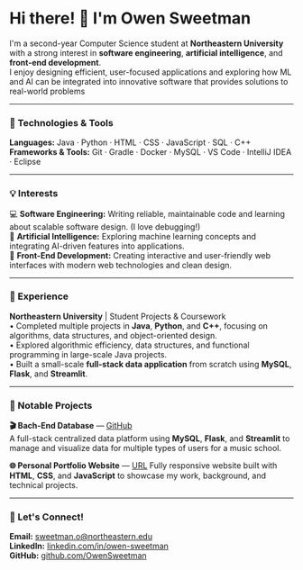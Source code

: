 # Hi there! 👋 I'm Owen Sweetman

I'm a second-year Computer Science student at **Northeastern University** with a strong interest in **software engineering**, **artificial intelligence**, and **front-end development**.  
I enjoy designing efficient, user-focused applications and exploring how ML and AI can be integrated into innovative software that provides solutions to real-world problems

---

### 🔧 Technologies & Tools

**Languages:** Java · Python · HTML · CSS · JavaScript · SQL · C++
**Frameworks & Tools:** Git · Gradle · Docker · MySQL · VS Code · IntelliJ IDEA · Eclipse

---

### 💡 Interests

💻 **Software Engineering:** Writing reliable, maintainable code and learning about scalable software design. (I love debugging!)  
🧠 **Artificial Intelligence:** Exploring machine learning concepts and integrating AI-driven features into applications.  
🎨 **Front-End Development:** Creating interactive and user-friendly web interfaces with modern web technologies and clean design.  

---

### 💼 Experience

**Northeastern University** | Student Projects & Coursework  
• Completed multiple projects in **Java**, **Python**, and **C++**, focusing on algorithms, data structures, and object-oriented design.  
• Explored algorithmic efficiency, data structures, and functional programming in large-scale Java projects.  
• Built a small-scale **full-stack data application** from scratch using **MySQL**, **Flask**, and **Streamlit**.

---

### 📂 Notable Projects

**🎬 Bach-End Database** — [GitHub](https://github.com/OwenSweetman/BachEndDatabase)  
A full-stack centralized data platform using **MySQL**, **Flask**, and **Streamlit** to manage and visualize data for multiple types of users for a music school.

**🌐 Personal Portfolio Website** — [URL](https://owensweetman.github.io)
Fully responsive website built with **HTML**, **CSS**, and **JavaScript** to showcase my work, background, and technical projects.    

---

### 🚀 Let's Connect!

**Email:** sweetman.o@northeastern.edu  
**LinkedIn:** [linkedin.com/in/owen-sweetman](https://www.linkedin.com/in/owensweetman/)  
**GitHub:** [github.com/OwenSweetman](https://github.com/OwenSweetman)

